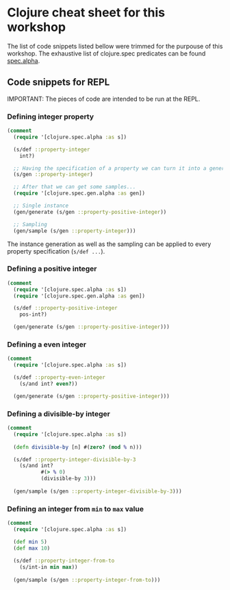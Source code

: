 # Clojure cheat sheet for this workshop

The list of code snippets listed bellow were trimmed for the purpouse of this workshop. The exhaustive list of clojure.spec predicates can be found [spec.alpha][external-spec-alpha].

## Code snippets for REPL

IMPORTANT: The pieces of code are intended to be run at the REPL.

### Defining integer property

```clojure
(comment
  (require '[clojure.spec.alpha :as s])

  (s/def ::property-integer
    int?)

  ;; Having the specification of a property we can turn it into a generator...
  (s/gen ::property-integer)

  ;; After that we can get some samples...
  (require '[clojure.spec.gen.alpha :as gen])

  ;; Single instance
  (gen/generate (s/gen ::property-positive-integer))

  ;; Sampling
  (gen/sample (s/gen ::property-integer)))
```

The instance generation as well as the sampling can be applied to every property specification (`s/def ...`).

### Defining a positive integer 

```clojure
(comment
  (require '[clojure.spec.alpha :as s])
  (require '[clojure.spec.gen.alpha :as gen])

  (s/def ::property-positive-integer
    pos-int?)

  (gen/generate (s/gen ::property-positive-integer)))
```

### Defining a even integer 

```clojure
(comment
  (require '[clojure.spec.alpha :as s])

  (s/def ::property-even-integer 
    (s/and int? even?))

  (gen/generate (s/gen ::property-positive-integer)))


```

### Defining a divisible-by integer 

```clojure
(comment
  (require '[clojure.spec.alpha :as s])
  
  (defn divisible-by [n] #(zero? (mod % n)))

  (s/def ::property-integer-divisible-by-3
    (s/and int?
           #(> % 0)
           (divisible-by 3)))
  
  (gen/sample (s/gen ::property-integer-divisible-by-3)))
```

### Defining an integer from `min` to `max` value

```clojure
(comment
  (require '[clojure.spec.alpha :as s])

  (def min 5)
  (def max 10)
  
  (s/def ::property-integer-from-to
    (s/int-in min max))
  
  (gen/sample (s/gen ::property-integer-from-to)))
```

[external-spec-alpha]: https://clojure.github.io/spec.alpha/index.html
